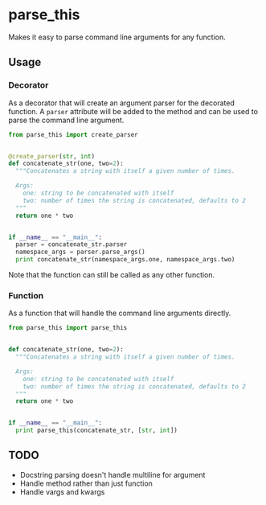 parse_this
==========

Makes it easy to parse command line arguments for any function.

Usage
-----

### Decorator
As a decorator that will create an argument parser for the decorated function.
A `parser` attribute will be added to the method and can be used to parse the
command line argument.

```python
from parse_this import create_parser


@create_parser(str, int)
def concatenate_str(one, two=2):
  """Concatenates a string with itself a given number of times.

  Args:
    one: string to be concatenated with itself
    two: number of times the string is concatenated, defaults to 2
  """
  return one * two


if __name__ == "__main__":
  parser = concatenate_str.parser
  namespace_args = parser.parse_args()
  print concatenate_str(namespace_args.one, namespace_args.two)
```
Note that the function can still be called as any other function.

### Function
As a function that will handle the command line arguments directly.

```python
from parse_this import parse_this


def concatenate_str(one, two=2):
  """Concatenates a string with itself a given number of times.

  Args:
    one: string to be concatenated with itself
    two: number of times the string is concatenated, defaults to 2
  """
  return one * two


if __name__ == "__main__":
  print parse_this(concatenate_str, [str, int])
```

TODO
----
 * Docstring parsing doesn't handle multiline for argument
 * Handle method rather than just function
 * Handle vargs and kwargs



